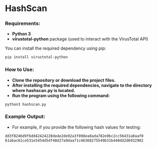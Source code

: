 # HashScan

### Requirements:
- **Python 3**
- **virustotal-python** package (used to interact with the VirusTotal API)

You can install the required dependency using pip:

```bash
pip install virustotal-python
```
### How to Use:
- **Clone the repository or download the project files.**
- **After installing the required dependencies, navigate to the directory where hashscan.py is located.**
- **Run the program using the following command:**
```bash
python3 hashscan.py
```
### Example Output:
- For example, if you provide the following hash values for testing:
```bash
dd3f8246d9f6dd42424228de4e2de92a3f898ea8ada782e9bc2cc56431a0aaf0
61abac61ce531e5454d5df48d27a9daa71c46368275549b31b440dd2d6932902
```
